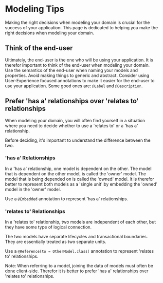 # Modeling Tips

Making the right decisions when modeling your domain is crucial for the success of your application. This page is
dedicated to helping you make the right decisions when modeling your domain.

## Think of the end-user

Ultimately, the end-user is the one who will be using your application. It is therefor important to think of the
end-user when modeling your domain. Use the semantics of the end-user when naming your models and properties. Avoid
making things to generic and abstract. Consider using User-Experience focused annotations to make it easier for the
end-user to use your application. Some good ones are: `@Label` and `@Description`.

## Prefer 'has a' relationships over 'relates to' relationships

When modeling your domain, you will often find yourself in a situation where you need to decide whether to use a
'relates to' or a 'has a' relationship.

Before deciding, it's important to understand the difference between the two.

### 'has a' Relationships

In a 'has a' relationship, one model is dependent on the other. The model that is dependent on the other model, is
called
the 'owner' model. The model that is being depended on is called the 'owned' model. It is therefor better to represent
both models as a 'single unit' by embedding the 'owned' model in the 'owner' model.

Use a `@Embedded` annotation to represent 'has a' relationships.

### 'relates to' Relationships

In a 'relates to' relationship, two models are independent of each other, but they have some type of logical connection.

The two models have separate lifecycles and transactional boundaries. They are essentially treated as two separate
units.

Use a `@Reference(to = OtherModel.class)` annotation to represent 'relates to' relationships.

Note: When referring to a model, joining the data of models must often be done client-side. Therefor it is better to
prefer 'has a' relationships over 'relates to' relationships.


